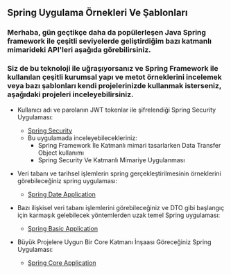 ## Spring Uygulama Örnekleri Ve Şablonları
### Merhaba, gün geçtikçe daha da popülerleşen Java Spring framework ile çeşitli seviyelerde geliştirdiğim bazı katmanlı mimarideki API'leri aşağıda görebilirsiniz.
### Siz de bu teknoloji ile uğraşıyorsanız ve Spring Framework ile kullanılan çeşitli kurumsal yapı ve metot örneklerini incelemek veya bazı şablonları kendi projelerinizde kullanmak isterseniz, aşağıdaki projeleri inceleyebilirsiniz.

* Kullanıcı adı ve parolanın JWT tokenlar ile şifrelendiği Spring Security Uygulaması:
  * [Spring Security](https://github.com/huseyinturkmen06/Spring-Security-Application)
  * Bu uygulamada inceleyebilecekleriniz:
    * Spring Framework İle Katmanlı mimari tasarlarken Data Transfer Object kullanımı
    * Spring Security Ve Katmanlı Mimariye Uygulanması


* Veri tabanı ve tarihsel işlemlerin spring gerçekleştirilmesinin örneklerini görebileceğiniz spring uygulaması: 
  * [Spring Date Application](https://github.com/huseyinturkmen06/FT-Technology-Java-Spring-Practicum)                

  
* Bazı ilişkisel veri tabanı işlemlerini görebileceğiniz ve DTO gibi başlangıç için karmaşık gelebilecek yöntemlerden uzak temel Spring uygulaması:
  * [Spring Basic Application](https://github.com/huseyinturkmen06/Housemate-Finding-Application-With-Java-Spring)

* Büyük Projelere Uygun Bir Core Katmanı İnşaası Göreceğiniz Spring Uygulaması:
  * [Spring Core Application](https://github.com/huseyinturkmen06/Northwind)
